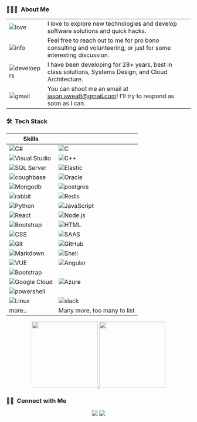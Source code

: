 
<!-- ## 👋 &nbsp;Hey there! I'm Sweatt -->

### 👨🏻‍💻 &nbsp;About Me
|||
|--|--|
|![love](http://ForTheBadge.com/images/badges/built-with-love.svg) | I love to explore new technologies and develop software solutions and quick hacks.|
|![info](https://img.shields.io/badge/Ask%20me-anything-1abc9c.svg) | Feel free to reach out to me for pro bono consulting and volunteering, or just for some interesting discussion.|
|![develoeprs](http://ForTheBadge.com/images/badges/built-by-developers.svg) | I have been developing for 28+ years, best in class solutions, Systems Design, and Cloud Architecture.|
|![gmail](https://img.shields.io/badge/Gmail-D14836?style=for-the-badge&logo=gmail&logoColor=white) | You can shoot me an email at jason.sweatt@gmail.com! I'll try to respond as soon as I can.|

### 🛠 &nbsp;Tech Stack
| Skills | |
| ----------- | --------- |
|![C#](https://img.shields.io/badge/C%23-239120?style=for-the-badge&logo=c-sharp&logoColor=white) |![C](https://img.shields.io/badge/C-00599C?style=for-the-badge&logo=c&logoColor=white) |
|![Visual Studio](https://img.shields.io/badge/.NET-5C2D91?style=for-the-badge&logo=.net&logoColor=white) |![C++](https://img.shields.io/badge/C%2B%2B-00599C?style=for-the-badge&logo=c%2B%2B&logoColor=white) |
|![SQL Server](https://img.shields.io/badge/Microsoft_SQL_Server-CC2927?style=for-the-badge&logo=microsoft-sql-server&logoColor=white) | ![Elastic](https://img.shields.io/badge/Elastic_Search-005571?style=for-the-badge&logo=elasticsearch&logoColor=white) |
|![coughbase](https://img.shields.io/badge/Couchbase-EA2328?style=for-the-badge&logo=couchbase&logoColor=white)|![Oracle](https://img.shields.io/badge/Oracle-F80000?style=for-the-badge&logo=Oracle&logoColor=white) |
|![Mongodb](https://img.shields.io/badge/MongoDB-4EA94B?style=for-the-badge&logo=mongodb&logoColor=white)|![postgres](https://img.shields.io/badge/PostgreSQL-316192?style=for-the-badge&logo=postgresql&logoColor=white) |
|![rabbit](https://img.shields.io/badge/rabbitmq-%23FF6600.svg?&style=for-the-badge&logo=rabbitmq&logoColor=white)|![Redis](https://img.shields.io/badge/redis-%23DD0031.svg?&style=for-the-badge&logo=redis&logoColor=white)|
|![Python](https://img.shields.io/badge/Python-3776AB?style=for-the-badge&logo=python&logoColor=white) |![JavaScript](https://img.shields.io/badge/JavaScript-F7DF1E?style=for-the-badge&logo=javascript&logoColor=black) |
|![React](https://img.shields.io/badge/React-20232A?style=for-the-badge&logo=react&logoColor=61DAFB) |![Node.js](https://img.shields.io/badge/Node.js-43853D?style=for-the-badge&logo=node.js&logoColor=white) |
|![Bootstrap](https://img.shields.io/badge/-Bootstrap-05122A?style=flat&logo=bootstrap&logoColor=563D7C) |![HTML](https://img.shields.io/badge/HTML-239120?style=for-the-badge&logo=html5&logoColor=white) |
|![CSS](https://img.shields.io/badge/CSS3-1572B6?style=for-the-badge&logo=css3&logoColor=white) | ![SAAS](https://img.shields.io/badge/Sass-CC6699?style=for-the-badge&logo=sass&logoColor=white) |
|![Git](https://img.shields.io/badge/GIT-E44C30?style=for-the-badge&logo=git&logoColor=white) |![GitHub](https://img.shields.io/badge/GitHub-100000?style=for-the-badge&logo=github&logoColor=white) |
|![Markdown](https://img.shields.io/badge/Markdown-000000?style=for-the-badge&logo=markdown&logoColor=white) |![Shell](https://img.shields.io/badge/Shell_Script-121011?style=for-the-badge&logo=gnu-bash&logoColor=white) |
|![VUE](https://img.shields.io/badge/Vue.js-35495E?style=for-the-badge&logo=vue.js&logoColor=4FC08D) | ![Angular](https://img.shields.io/badge/Angular-DD0031?style=for-the-badge&logo=angular&logoColor=white) |
|![Bootstrap](https://img.shields.io/badge/Bootstrap-563D7C?style=for-the-badge&logo=bootstrap&logoColor=white)||
|![Google Cloud](https://img.shields.io/badge/Google_Cloud-4285F4?style=for-the-badge&logo=google-cloud&logoColor=white)|![Azure](https://img.shields.io/badge/Microsoft_Azure-0089D6?style=for-the-badge&logo=microsoft-azure&logoColor=white) |
|![powershell](https://img.shields.io/badge/Powershell-2CA5E0?style=for-the-badge&logo=powershell&logoColor=white)||
|![Linux](https://img.shields.io/badge/Linux-FCC624?style=for-the-badge&logo=linux&logoColor=black)|![slack](https://img.shields.io/badge/Slack-4A154B?style=for-the-badge&logo=slack&logoColor=white)|
|more..| Many more, too many to list|

<p align="center">
<a href="https://github.com/jasonsweatt">
  <img height="180em" src="https://github-readme-stats-eight-theta.vercel.app/api?username=jasonsweatt&show_icons=true&theme=algolia&include_all_commits=true&count_private=true"/>
  <img height="180em" src="https://github-readme-stats-eight-theta.vercel.app/api/top-langs/?username=jasonsweatt&layout=compact&langs_count=8&theme=algolia"/>
</a>
</p>

### 🤝🏻 &nbsp;Connect with Me

<p align="center">
<a href="https://linkedin.com/in/jasonsweatt"><img src="https://img.shields.io/badge/-Jason%20Sweatt-0077B5?style=flat&logo=Linkedin&logoColor=white"/></a>
<a href="mailto:jason.sweatt@gmail.com"><img src="https://img.shields.io/badge/-jason.sweatt@gmail.com-D14836?style=flat&logo=Gmail&logoColor=white"/></a>
</p>
